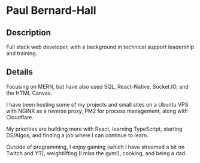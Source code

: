<h1>Paul Bernard-Hall</h1>

<h2>Description</h2>

<p>Full stack web developer, with a background in technical support leadership and training.</p>

<h2>Details</h2>

<p>Focusing on MERN, but have also used SQL, React-Native, Socket.IO, and the HTML Canvas.</p>

<p>I have been hosting some of my projects and small sites on a Ubuntu VPS with NGINX as a reverse proxy, PM2 for process management, along with Cloudflare.</p>

<p>My priorities are building more with React, learning TypeScript, starting DS/Algos, and finding a job where I can continue to learn.</p>

<p>Outside of programming, I enjoy gaming (which I have streamed a bit on Twitch and YT), weightlifting (I miss the gym!), cooking, and being a dad.</p>

